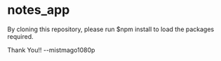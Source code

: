 # notes_app

By cloning this repository, please run
$npm install
to load the packages required.

Thank You!!
--mistmago1080p
